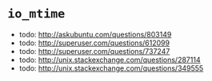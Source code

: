 `io_mtime`
=============================================
- todo: http://askubuntu.com/questions/803149
- todo: http://superuser.com/questions/612099
- todo: http://superuser.com/questions/737247
- todo: http://unix.stackexchange.com/questions/287114
- todo: http://unix.stackexchange.com/questions/349555
